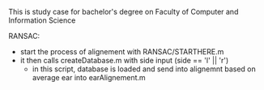 This is study case for bachelor's degree on Faculty of Computer and Information Science

RANSAC:
- start the process of alignement with RANSAC/STARTHERE.m
- it then calls createDatabase.m with side input (side == 'l' || 'r')
	- in this script, database is loaded and send into alignemnt based on average ear into earAlignement.m
